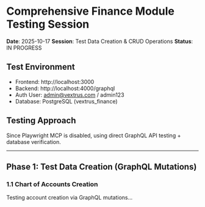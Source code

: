 # Comprehensive Finance Module Testing Session
**Date**: 2025-10-17
**Session**: Test Data Creation & CRUD Operations
**Status**: IN PROGRESS

## Test Environment
- Frontend: http://localhost:3000
- Backend: http://localhost:4000/graphql
- Auth User: admin@vextrus.com / admin123
- Database: PostgreSQL (vextrus_finance)

## Testing Approach
Since Playwright MCP is disabled, using direct GraphQL API testing + database verification.

---

## Phase 1: Test Data Creation (GraphQL Mutations)

### 1.1 Chart of Accounts Creation
Testing account creation via GraphQL mutations...
